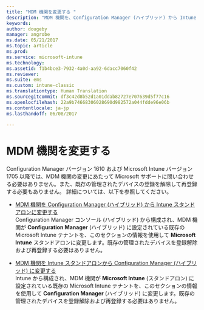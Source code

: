 ```yaml
---
title: "MDM 機関を変更する "
description: "MDM 機関を、Configuration Manager (ハイブリッド) から Intune スタンドアロン、またはその逆に変更する方法について説明します。"
keywords: 
author: dougeby
manager: angrobe
ms.date: 05/21/2017
ms.topic: article
ms.prod: 
ms.service: microsoft-intune
ms.technology: 
ms.assetid: f1b4bce3-7932-4a0d-aa92-6dacc7060f42
ms.reviewer: 
ms.suite: ems
ms.custom: intune-classic
ms.translationtype: Human Translation
ms.sourcegitcommit: df3c42d8b52d1a01ddab82727e707639d5f77c16
ms.openlocfilehash: 22a9b74668306028690d982572a044fdde96e06b
ms.contentlocale: ja-jp
ms.lasthandoff: 06/08/2017

---
```


# <a name="change-your-mdm-authority"></a>MDM 機関を変更する
Configuration Manager バージョン 1610 および Microsoft Intune バージョン 1705 以降では、MDM 機関の変更にあたって Microsoft サポートに問い合わせる必要はありません。また、既存の管理されたデバイスの登録を解除して再登録する必要もありません。 詳細については、以下を参照してください。

- [MDM 機関を Configuration Manager (ハイブリッド) から Intune スタンドアロンに変更する](https://docs.microsoft.com/sccm/mdm/deploy-use/change-mdm-authority#change-the-mdm-authority-to-intune-standalone)    
    Configuration Manager コンソール (ハイブリッド) から構成され、MDM 機関が **Configuration Manager** (ハイブリッド) に設定されている既存の Microsoft Intune テナントを、このセクションの情報を使用して **Microsoft Intune** スタンドアロンに変更します。既存の管理されたデバイスを登録解除および再登録する必要はありません。

- [MDM 機関を Intune スタンドアロンから Configuration Manager (ハイブリッド) に変更する](https://docs.microsoft.com/sccm/mdm/deploy-use/change-mdm-authority#change-the-mdm-authority-to-configuration-manager-&#40;hybrid&#41;)    
    Intune から構成され、MDM 機関が **Microsoft Intune** (スタンドアロン) に設定されている既存の Microsoft Intune テナントを、このセクションの情報を使用して **Configuration Manager** (ハイブリッド) に変更します。既存の管理されたデバイスを登録解除および再登録する必要はありません。

